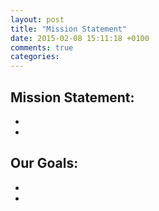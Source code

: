 ```yaml
---
layout: post
title: "Mission Statement"
date: 2015-02-08 15:11:18 +0100
comments: true
categories: 
---
```

Mission Statement:
-
-
-

Our Goals:
-
-
-

